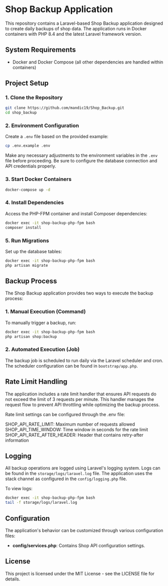 # Shop Backup Application

This repository contains a Laravel-based Shop Backup application designed to create daily backups of shop data. The application runs in Docker containers with PHP 8.4 and the latest Laravel framework version.

## System Requirements

- Docker and Docker Compose (all other dependencies are handled within containers)

## Project Setup

### 1. Clone the Repository

```bash
git clone https://github.com/mandic19/Shop_Backup.git
cd shop_backup
```

### 2. Environment Configuration

Create a `.env` file based on the provided example:

```bash
cp .env.example .env
```

Make any necessary adjustments to the environment variables in the `.env` file before proceeding. Be sure to configure the database connection and API credentials properly.

### 3. Start Docker Containers

```bash
docker-compose up -d
```

### 4. Install Dependencies

Access the PHP-FPM container and install Composer dependencies:

```bash
docker exec -it shop-backup-php-fpm bash
composer install
```

### 5. Run Migrations

Set up the database tables:

```bash
docker exec -it shop-backup-php-fpm bash
php artisan migrate
```

## Backup Process

The Shop Backup application provides two ways to execute the backup process:

### 1. Manual Execution (Command)

To manually trigger a backup, run:

```bash
docker exec -it shop-backup-php-fpm bash
php artisan shop:backup
```

### 2. Automated Execution (Job)

The backup job is scheduled to run daily via the Laravel scheduler and cron. The scheduler configuration can be found in `bootstrap/app.php`.

## Rate Limit Handling

The application includes a rate limit handler that ensures API requests do not exceed the limit of 3 requests per minute. This handler manages the request flow to prevent API throttling while optimizing the backup process.

Rate limit settings can be configured through the .env file:

SHOP_API_RATE_LIMIT: Maximum number of requests allowed
SHOP_API_TIME_WINDOW: Time window in seconds for the rate limit
SHOP_API_RATE_AFTER_HEADER: Header that contains retry-after information

## Logging

All backup operations are logged using Laravel's logging system. Logs can be found in the `storage/logs/laravel.log` file. The application uses the stack channel as configured in the `config/logging.php` file.

To view logs:

```bash
docker exec -it shop-backup-php-fpm bash
tail -f storage/logs/laravel.log
```

## Configuration

The application's behavior can be customized through various configuration files:

- **config/services.php**: Contains Shop API configuration settings.

## License

This project is licensed under the MIT License - see the LICENSE file for details.
